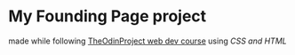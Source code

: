 # My Founding Page project

made while following [TheOdinProject web dev course](https://www.theodinproject.com/paths/foundations/courses/foundations)
using *CSS and HTML*
